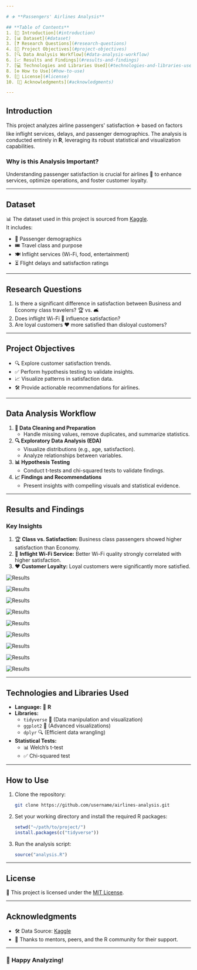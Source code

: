 ```yaml
---

# ✈️ **Passengers' Airlines Analysis**  

## **Table of Contents**  
1. [📖 Introduction](#introduction)  
2. [📊 Dataset](#dataset)  
3. [❓ Research Questions](#research-questions)  
4. [🎯 Project Objectives](#project-objectives)  
5. [🔍 Data Analysis Workflow](#data-analysis-workflow)  
6. [📈 Results and Findings](#results-and-findings)  
7. [💻 Technologies and Libraries Used](#technologies-and-libraries-used)  
8. [⚙️ How to Use](#how-to-use)  
9. [📜 License](#license)  
10. [🙌 Acknowledgments](#acknowledgments)  

---
```


## **Introduction**  
This project analyzes airline passengers' satisfaction ✈️ based on factors like inflight services, delays, and passenger demographics. The analysis is conducted entirely in **R**, leveraging its robust statistical and visualization capabilities.  

### **Why is this Analysis Important?**  
Understanding passenger satisfaction is crucial for airlines 🛫 to enhance services, optimize operations, and foster customer loyalty.  

---

## **Dataset**  
📊 The dataset used in this project is sourced from [Kaggle](https://www.kaggle.com/datasets/teejmahal20/airline-passenger-satisfaction/data).  
It includes:  
- 👥 Passenger demographics  
- 🎟️ Travel class and purpose  
- 🍽️ Inflight services (Wi-Fi, food, entertainment)  
- ⏳ Flight delays and satisfaction ratings


---

## **Research Questions**  
1. Is there a significant difference in satisfaction between Business and Economy class travelers? 🏆 vs. 🛋️  
2. Does inflight Wi-Fi 📡 influence satisfaction?  
3. Are loyal customers ❤️ more satisfied than disloyal customers?  

---

## **Project Objectives**  
- 🔍 Explore customer satisfaction trends.  
- ✅ Perform hypothesis testing to validate insights.  
- 📈 Visualize patterns in satisfaction data.  
- 🛠️ Provide actionable recommendations for airlines.  

---

## **Data Analysis Workflow**  
1. **🧹 Data Cleaning and Preparation**  
   - Handle missing values, remove duplicates, and summarize statistics.  
2. **🔍 Exploratory Data Analysis (EDA)**  
   - Visualize distributions (e.g., age, satisfaction).  
   - Analyze relationships between variables.  
3. **📊 Hypothesis Testing**  
   - Conduct t-tests and chi-squared tests to validate findings.  
4. **📈 Findings and Recommendations**  
   - Present insights with compelling visuals and statistical evidence.  

---

## **Results and Findings**  
### **Key Insights**  
1. 🏆 **Class vs. Satisfaction:** Business class passengers showed higher satisfaction than Economy.  
2. 📡 **Inflight Wi-Fi Service:** Better Wi-Fi quality strongly correlated with higher satisfaction.  
3. ❤️ **Customer Loyalty:** Loyal customers were significantly more satisfied.  

![Results](11.png)

![Results](22.png)

![Results](33.png)

![Results](44.png)

![Results](55.png)

![Results](66.png)

![Results](77.png)

![Results](88.png)

![Results](99.png)

---

## **Technologies and Libraries Used**  
- **Language:** 🐍 **R**  
- **Libraries:**  
  - `tidyverse` 🧹 (Data manipulation and visualization)  
  - `ggplot2` 🎨 (Advanced visualizations)  
  - `dplyr` 🔍 (Efficient data wrangling)  
- **Statistical Tests:**  
  - 📊 Welch’s t-test  
  - ✅ Chi-squared test  

---

## **How to Use**  
1. Clone the repository:  
   ```bash  
   git clone https://github.com/username/airlines-analysis.git  
   ```  
2. Set your working directory and install the required R packages:  
   ```R  
   setwd("~/path/to/project/")  
   install.packages(c("tidyverse"))  
   ```  
3. Run the analysis script:  
   ```R  
   source("analysis.R")  
   ```  

---

## **License**  
📜 This project is licensed under the [MIT License](LICENSE).  

---

## **Acknowledgments**  
- 🛠️ Data Source: [Kaggle](https://www.kaggle.com/datasets/teejmahal20/airline-passenger-satisfaction/data)  
- 🙌 Thanks to mentors, peers, and the R community for their support.  

---

### 🚀 **Happy Analyzing!**  
